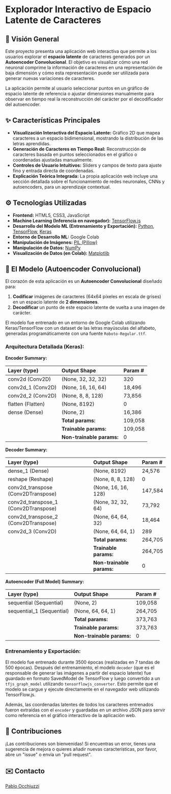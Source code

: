 # Explorador Interactivo de Espacio Latente de Caracteres

## 🚀 Visión General

Este proyecto presenta una aplicación web interactiva que permite a los usuarios explorar el **espacio latente** de caracteres generados por un **Autoencoder Convolucional**. El objetivo es visualizar cómo una red neuronal comprime la información de caracteres en una representación de baja dimensión y cómo esta representación puede ser utilizada para generar nuevas variaciones de caracteres.

La aplicación permite al usuario seleccionar puntos en un gráfico de espacio latente de referencia o ajustar dimensiones manualmente para observar en tiempo real la reconstrucción del carácter por el decodificador del autoencoder.

## ✨ Características Principales

* **Visualización Interactiva del Espacio Latente:** Gráfico 2D que mapea caracteres a un espacio bidimensional, mostrando la distribución de las letras aprendidas.
* **Generación de Caracteres en Tiempo Real:** Reconstrucción de caracteres basada en puntos seleccionados en el gráfico o coordenadas ajustadas manualmente.
* **Controles de Usuario Intuitivos:** Sliders y campos de texto para ajuste fino y entrada directa de coordenadas.
* **Explicación Teórica Integrada:** La propia aplicación web incluye una sección detallada sobre el funcionamiento de redes neuronales, CNNs y autoencoders, para un aprendizaje contextual.

## ⚙️ Tecnologías Utilizadas

* **Frontend:** HTML5, CSS3, JavaScript
* **Machine Learning (Inferencia en navegador):** [TensorFlow.js](https://www.tensorflow.org/js)
* **Desarrollo del Modelo ML (Entrenamiento y Exportación):** [Python](https://www.python.org/), [TensorFlow](https://www.tensorflow.org/), [Keras](https://keras.io/)
* **Entorno de Desarrollo ML:** Google Colab
* **Manipulación de Imágenes:** [PIL (Pillow)](https://pillow.readthedocs.io/en/stable/)
* **Manipulación de Datos:** [NumPy](https://numpy.org/)
* **Visualización de Datos (en Colab):** [Matplotlib](https://matplotlib.org/)

## 🧠 El Modelo (Autoencoder Convolucional)

El corazón de esta aplicación es un **Autoencoder Convolucional** diseñado para:
1.  **Codificar** imágenes de caracteres (64x64 píxeles en escala de grises) en un espacio latente de **2 dimensiones**.
2.  **Decodificar** un punto de este espacio latente de vuelta a una imagen de carácter.

El modelo fue entrenado en un entorno de Google Colab utilizando Keras/TensorFlow con un dataset de las letras mayúsculas del alfabeto, generadas programáticamente con una fuente `Roboto-Regular.ttf`.

### **Arquitectura Detallada (Keras):**

**Encoder Summary:**

| Layer (type) | Output Shape | Param # |
| :----------- | :----------- | :------ |
| conv2d (Conv2D) | (None, 32, 32, 32) | 320 |
| conv2d_1 (Conv2D) | (None, 16, 16, 64) | 18,496 |
| conv2d_2 (Conv2D) | (None, 8, 8, 128) | 73,856 |
| flatten (Flatten) | (None, 8192) | 0 |
| dense (Dense) | (None, 2) | 16,386 |
| | **Total params:** | 109,058 |
| | **Trainable params:** | 109,058 |
| | **Non-trainable params:** | 0 |

**Decoder Summary:**

| Layer (type) | Output Shape | Param # |
| :----------- | :----------- | :------ |
| dense_1 (Dense) | (None, 8192) | 24,576 |
| reshape (Reshape) | (None, 8, 8, 128) | 0 |
| conv2d_transpose (Conv2DTranspose) | (None, 16, 16, 128) | 147,584 |
| conv2d_transpose_1 (Conv2DTranspose) | (None, 32, 32, 64) | 73,792 |
| conv2d_transpose_2 (Conv2DTranspose) | (None, 64, 64, 32) | 18,464 |
| conv2d_3 (Conv2D) | (None, 64, 64, 1) | 289 |
| | **Total params:** | 264,705 |
| | **Trainable params:** | 264,705 |
| | **Non-trainable params:** | 0 |

**Autoencoder (Full Model) Summary:**

| Layer (type) | Output Shape | Param # |
| :----------- | :----------- | :------ |
| sequential (Sequential) | (None, 2) | 109,058 |
| sequential_1 (Sequential) | (None, 64, 64, 1) | 264,705 |
| | **Total params:** | 373,763 |
| | **Trainable params:** | 373,763 |
| | **Non-trainable params:** | 0 |

### **Entrenamiento y Exportación:**
El modelo fue entrenado durante 3500 épocas (realizadas en 7 tandas de 500 épocas). Después del entrenamiento, el modelo `decoder` (que es el responsable de generar las imágenes a partir del espacio latente) fue guardado en formato SavedModel de TensorFlow y luego convertido a un `tfjs_graph_model` utilizando `tensorflowjs_converter`. Esto permite que el modelo se cargue y ejecute directamente en el navegador web utilizando TensorFlow.js.

Además, las coordenadas latentes de todos los caracteres entrenados fueron extraídas con el `encoder` y guardadas en un archivo JSON para servir como referencia en el gráfico interactivo de la aplicación web.

## 🤝 Contribuciones

¡Las contribuciones son bienvenidas! Si encuentras un error, tienes una sugerencia de mejora o quieres añadir nuevas características, por favor, abre un "issue" o envía un "pull request".

## ✉️ Contacto

[Pablo Occhiuzzi](https://www.linkedin.com/in/opablon/)
